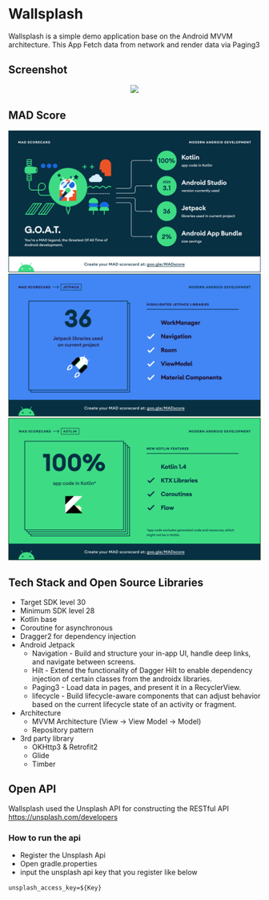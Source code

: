 # Wallsplash

Wallsplash is a simple demo application base on the Android MVVM architecture. This App Fetch data from network and render data via Paging3

## Screenshot

<p align="center">
<img src="/preview/preview.gif" width="40%"/>
</p>

## MAD Score

<p align="center">
<img src="/MAD/summary.png"/>
<img src="/MAD/jetpack.png"/>
<img src="/MAD/kotlin.png"/>
</p>

## Tech Stack and Open Source Libraries

- Target SDK level 30
- Minimum SDK level 28
- Kotlin base
- Coroutine for asynchronous
- Dragger2 for dependency injection
- Android Jetpack
  - Navigation -  Build and structure your in-app UI, handle deep links, and navigate between screens.
  - Hilt - Extend the functionality of Dagger Hilt to enable dependency injection of certain classes from the androidx libraries.
  - Paging3 - Load data in pages, and present it in a RecyclerView.
  - lifecycle - Build lifecycle-aware components that can adjust behavior based on the current lifecycle state of an activity or fragment.
- Architecture
  - MVVM Architecture (View -> View Model -> Model)
  - Repository pattern
- 3rd party library
  - OKHttp3 & Retrofit2
  - Glide
  - Timber

## Open API

Wallsplash used the Unsplash API for constructing the RESTful API https://unsplash.com/developers

### How to run the api

- Register the Unsplash Api
- Open gradle.properties
- input the unsplash api key that you register like below

```
unsplash_access_key=${Key}
```

